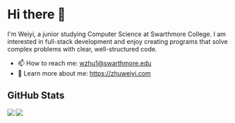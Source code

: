 # Hi there 👋
I'm Weiyi, a junior studying Computer Science at Swarthmore College. I am interested in full-stack development and enjoy creating programs that solve complex problems with clear, well-structured code.

- 📫 How to reach me: wzhu1@swarthmore.edu
- :link: Learn more about me: https://zhuweiyi.com

## GitHub Stats

 
 <img src="https://github-readme-stats.vercel.app/api?username=weiyizhu&count_private=true&show_icons=true" align="left"/>
 <img src="https://github-readme-stats.vercel.app/api/top-langs/?username=weiyizhu&langs_count=4" align="left"/>



<!--
**weiyizhu/weiyizhu** is a ✨ _special_ ✨ repository because its `README.md` (this file) appears on your GitHub profile.
[![Weiyi's GitHub stats](https://github-readme-stats.vercel.app/api?username=weiyizhu&count_private=true&show_icons=true)](https://github.com/weiyizhu/github-readme-stats)

[![Top Langs](https://github-readme-stats.vercel.app/api/top-langs/?username=weiyizhu&langs_count=4&layout=compact)](https://github.com/weiyizhu/github-readme-stats)
Here are some ideas to get you started:

- 🔭 I’m currently working on ...
- 🌱 I’m currently learning ...
- 👯 I’m looking to collaborate on ...
- 🤔 I’m looking for help with ...
- 💬 Ask me about ...
- 📫 How to reach me: ...
- 😄 Pronouns: ...
- ⚡ Fun fact: ...
-->
